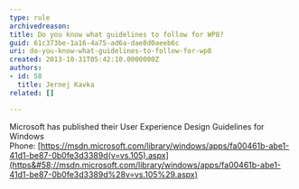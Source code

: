 ```yaml
---
type: rule
archivedreason: 
title: Do you know what guidelines to follow for WP8?
guid: 61c373be-1a16-4a75-ad6a-dae8d0aeeb6c
uri: do-you-know-what-guidelines-to-follow-for-wp8
created: 2013-10-31T05:42:10.0000000Z
authors:
- id: 58
  title: Jernej Kavka
related: []

---
```


Microsoft has published their User Experience Design Guidelines for Windows Phone: [https://msdn.microsoft.com/library/windows/apps/fa00461b-abe1-41d1-be87-0b0fe3d3389d(v=vs.105).aspx](https&#58;//msdn.microsoft.com/library/windows/apps/fa00461b-abe1-41d1-be87-0b0fe3d3389d%28v=vs.105%29.aspx)


<!--endintro-->
